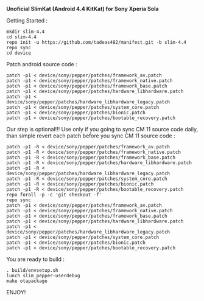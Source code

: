 **Unoficial SlimKat (Android 4.4 KitKat) for Sony Xperia Sola**

Getting Started :

    mkdir slim-4.4
    cd slim-4.4
    repo init -u https://github.com/tadeas482/manifest.git -b slim-4.4
    repo sync
    cd device

Patch android source code :

    patch -p1 < device/sony/pepper/patches/framework_av.patch
    patch -p1 < device/sony/pepper/patches/framework_native.patch
    patch -p1 < device/sony/pepper/patches/framework_base.patch
    patch -p1 < device/sony/pepper/patches/hardware_libhardware.patch
    patch -p1 < device/sony/pepper/patches/hardware_libhardware_legacy.patch
    patch -p1 < device/sony/pepper/patches/system_core.patch
    patch -p1 < device/sony/pepper/patches/bionic.patch
    patch -p1 < device/sony/pepper/patches/bootable_recovery.patch

Our step is optional!!! Use only if you going to sync CM 11 source code daily, than simple revert each patch before you sync CM 11 source code :

    patch -p1 -R < device/sony/pepper/patches/framework_av.patch
    patch -p1 -R < device/sony/pepper/patches/framework_native.patch
    patch -p1 -R < device/sony/pepper/patches/framework_base.patch
    patch -p1 -R < device/sony/pepper/patches/hardware_libhardware.patch
    patch -p1 -R < device/sony/pepper/patches/hardware_libhardware_legacy.patch
    patch -p1 -R < device/sony/pepper/patches/system_core.patch
    patch -p1 -R < device/sony/pepper/patches/bionic.patch
    patch -p1 -R < device/sony/pepper/patches/bootable_recovery.patch
    repo forall -p -c 'git checkout -f'
    repo sync
    patch -p1 < device/sony/pepper/patches/framework_av.patch
    patch -p1 < device/sony/pepper/patches/framework_native.patch
    patch -p1 < device/sony/pepper/patches/framework_base.patch
    patch -p1 < device/sony/pepper/patches/hardware_libhardware.patch
    patch -p1 < device/sony/pepper/patches/hardware_libhardware_legacy.patch
    patch -p1 < device/sony/pepper/patches/system_core.patch
    patch -p1 < device/sony/pepper/patches/bionic.patch
    patch -p1 < device/sony/pepper/patches/bootable_recovery.patch

You are ready to build :

    . build/envsetup.sh
    lunch slim_pepper-userdebug
    make otapackage

ENJOY!
